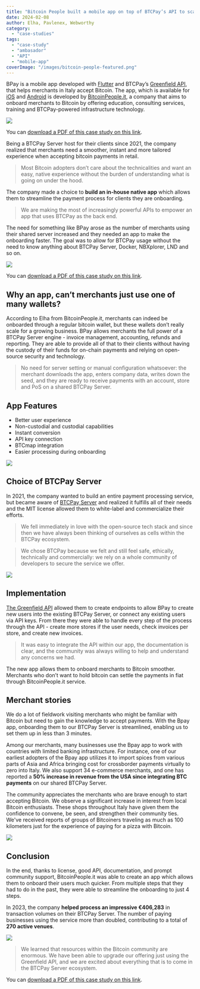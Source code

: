 ```yaml
---
title: "Bitcoin People built a mobile app on top of BTCPay’s API to scale bitcoin to 270 merchants in Italy with a total of €406,283 in transaction volumes"
date: 2024-02-08
author: Elha, Pavlenex, Webworthy
category:
  - "case-studies"
tags:
  - "case-study"
  - "ambasador"
  - "API"
  - "mobile-app"
coverImage: "/images/bitcoin-people-featured.png"
---
```


BPay is a mobile app developed with [Flutter](https://flutter.dev/multi-platform/mobile) and BTCPay’s [Greenfield API](https://docs.btcpayserver.org/API/Greenfield/v1/), that helps merchants in Italy accept Bitcoin. The app, which is available for [iOS](https://apps.apple.com/app/bitcoin-people-bpay/id6464040494) and [Android](https://play.google.com/store/apps/details?id=it.bitcoinpeople.pay&pli=1) is developed by [BitcoinPeople.it](https://www.bitcoinpeople.it/), a company that aims to onboard merchants to Bitcoin by offering education, consulting services, training and BTCPay-powered infrastructure technology.

![](/images/BitcoinPeople-1.png)

You can [download a PDF of this case study on this link](https://btcpayserver.org/case-studies/BitcoinPeople2024.pdf).

Being a BTCPay Server host for their clients since 2021,  the company realized that merchants need a smoother, instant and more tailored experience when accepting bitcoin payments in retail.

> Most Bitcoin adopters don’t care about the technicalities and want an easy, native experience without the burden of understanding what is going on under the hood.

The company made a choice to **build an in-house native app** which  allows them to streamline the payment process for clients they are onboarding.

> We are making the most of increasingly powerful APIs to empower an app that uses BTCPay as the back end.

The need for something like BPay arose as the number of merchants using their shared server increased and they needed an app to make the onboarding faster. The goal was to allow for BTCPay usage without the need to know anything about BTCPay Server, Docker, NBXplorer, LND and so on.

![](/images/BitcoinPeople-2.png)

You can [download a PDF of this case study on this link](https://btcpayserver.org/case-studies/BitcoinPeople2024.pdf).

## Why an app, can’t merchants just use one of many wallets?

According to Elha from BitcoinPeople.it, merchants can indeed be onboarded through a regular bitcoin wallet, but these wallets don’t really scale for a growing business. BPay allows merchants the full power of a BTCPay Server engine - invoice management, accounting, refunds and reporting. They are able to provide all of that to their clients without having the custody of their funds for on-chain payments and relying on open-source security and technology.

> No need for server setting or manual configuration whatsoever: the merchant downloads the app, enters company data, writes down the seed, and they are ready to receive payments with an account, store and PoS on a shared BTCPay Server.

## App Features

- Better user experience
- Non-custodial and custodial capabilities
- Instant conversion
- API key connection
- BTCmap integration
- Easier processing during onboarding

![](/images/BitcoinPeople-3.png)

## Choice of BTCPay Server

In 2021, the company wanted to build an entire payment processing service, but became aware of [BTCPay Server](https://btcpayserver.org) and realized it fulfills all of their needs and the MIT license allowed them to white-label and commercialize their efforts.

> We fell immediately in love with the open-source tech stack and since then we have always been thinking of ourselves as cells within the BTCPay ecosystem.

> We chose BTCPay because we felt and still feel safe, ethically, technically and commercially: we rely on a whole community of developers to secure the service we offer.

![](/images/BitcoinPeople-4.png)

## Implementation

[The Greenfield API](https://docs.btcpayserver.org/API/Greenfield/v1/) allowed them to create endpoints to allow BPay to create new users into the existing BTCPay Server, or connect any existing users via API keys. From there they were able to handle every step of the process through the API - create more stores if the user needs, check invoices per store, and create new invoices.

> It was easy to integrate the API within our app, the documentation is clear, and the community was always willing to help and understand any concerns we had.

The new app allows them to onboard merchants to Bitcoin smoother. Merchants who don’t want to hold bitcoin can settle the payments in fiat through BitcoinPeople.it service.

## Merchant stories

We do a lot of fieldwork visiting merchants who might be familiar with Bitcoin but need to gain the knowledge to accept payments. With the Bpay app, onboarding them to our BTCPay Server is streamlined, enabling us to set them up in less than 3 minutes.


Among our merchants, many businesses use the Bpay app to work with countries with limited banking infrastructure. For instance, one of our earliest adopters of the Bpay app utilizes it to import spices from various parts of Asia and Africa bringing cost for crossborder payments virtually to zero into Italy. We also support 34 e-commerce merchants, and one has reported a **50% increase in revenue from the USA since integrating BTC payments** on our shared BTCPay Server.

The community appreciates the merchants who are brave enough to start accepting Bitcoin. We observe a significant increase in interest from local Bitcoin enthusiasts. These shops throughout Italy have given them the confidence to convene, be seen, and strengthen their community ties. We've received reports of groups of Bitcoiners traveling as much as 100 kilometers just for the experience of paying for a pizza with Bitcoin.

![](/images/BitcoinPeople-5.png)

## Conclusion

In the end, thanks to license, good API, documentation, and prompt community support, BitcoinPeople.it was able to create an app which allows them to onboard their users much quicker. From multiple steps that they had to do in the past, they were able to streamline the onboarding to just 4 steps.

In 2023, the company **helped process an impressive €406,283** in transaction volumes on their BTCPay Server. The number of paying businesses using the service more than doubled, contributing to a total of **270 active venues**.

![](/images/BitcoinPeople-6.png)

> We learned that resources within the Bitcoin community are enormous. We have been able to upgrade our offering just using the Greenfield API, and we are excited about everything that is to come in the BTCPay Server ecosystem.

You can [download a PDF of this case study on this link](https://btcpayserver.org/case-studies/BitcoinPeople2024.pdf).
